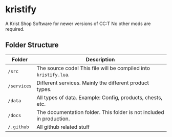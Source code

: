 
# kristify

A Krist Shop Software for newer versions of CC:T
No other mods are required.

## Folder Structure

| Folder      | Description                                                          |
|-------------|----------------------------------------------------------------------|
| `/src`      | The source code! This file will be compiled into `kristify.lua`.     |
| `/services` | Different services. Mainly the different product types.              |
| `/data`     | All types of data. Example: Config, products, chests, etc.           |
| `/docs`     | The documentation folder. This folder is not included in production. |
| `/.github`  | All github related stuff                                             |
